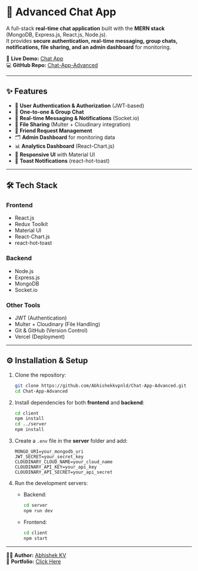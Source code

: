 # 💬 Advanced Chat App

A full-stack **real-time chat application** built with the **MERN stack** (MongoDB, Express.js, React.js, Node.js).  
It provides **secure authentication, real-time messaging, group chats, notifications, file sharing, and an admin dashboard** for monitoring.

🚀 **Live Demo:** [Chat App](https://chat-app-advanced.vercel.app/)  
💻 **GitHub Repo:** [Chat-App-Advanced](https://github.com/Abhishekkvpnld/Chat-App-Advanced)

---

## ✨ Features
- 🔐 **User Authentication & Authorization** (JWT-based)  
- 💬 **One-to-one & Group Chat**  
- 📢 **Real-time Messaging & Notifications** (Socket.io)  
- 📎 **File Sharing** (Multer + Cloudinary integration)  
- 👥 **Friend Request Management**  
- 🗂️ **Admin Dashboard** for monitoring data  
- 📊 **Analytics Dashboard** (React-Chart.js)  
- 🎨 **Responsive UI** with Material UI  
- 🍞 **Toast Notifications** (react-hot-toast)  

---

## 🛠️ Tech Stack
### Frontend
- React.js  
- Redux Toolkit  
- Material UI  
- React-Chart.js  
- react-hot-toast  

### Backend
- Node.js  
- Express.js  
- MongoDB  
- Socket.io  

### Other Tools
- JWT (Authentication)  
- Multer + Cloudinary (File Handling)  
- Git & GitHub (Version Control)  
- Vercel (Deployment)  

---

## ⚙️ Installation & Setup

1. Clone the repository:
   ```bash
   git clone https://github.com/Abhishekkvpnld/Chat-App-Advanced.git
   cd Chat-App-Advanced
   ```

2. Install dependencies for both **frontend** and **backend**:
   ```bash
   cd client
   npm install
   cd ../server
   npm install
   ```

3. Create a `.env` file in the **server** folder and add:
   ```env
   MONGO_URI=your_mongodb_uri
   JWT_SECRET=your_secret_key
   CLOUDINARY_CLOUD_NAME=your_cloud_name
   CLOUDINARY_API_KEY=your_api_key
   CLOUDINARY_API_SECRET=your_api_secret
   ```

4. Run the development servers:
   - Backend:
     ```bash
     cd server
     npm run dev
     ```
   - Frontend:
     ```bash
     cd client
     npm start
     ```

---

👨‍💻 **Author:** [Abhishek KV](https://www.linkedin.com/in/abhishek-kv-77b0b7286/)  
📂 **Portfolio:** [Click Here](https://abhishekkvpnld.github.io/Portfolio/)  
